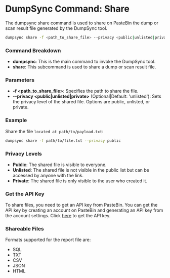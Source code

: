 # DumpSync Command: Share

The dumpsync share command is used to share on PasteBin the dump or scan result file generated by the DumpSync tool.

```bash
dumpsync share -f <path_to_share_file> --privacy <public|unlisted|private>
```

### Command Breakdown

- **dumpsync**: This is the main command to invoke the DumpSync tool.
- **share**: This subcommand is used to share a dump or scan result file.

### Parameters

- **-f <path_to_share_file>**: Specifies the path to share the file.
- **--privacy <public|unlisted|private>** (Optional|Default: 'unlisted'): Sets the privacy level of the shared file. Options are public, unlisted, or private.

### Example

Share the file `located at path/to/payload.txt`:

```bash
dumpsync share -f path/to/file.txt --privacy public
```

### Privacy Levels

- **Public**: The shared file is visible to everyone.
- **Unlisted**: The shared file is not visible in the public list but can be accessed by anyone with the link.
- **Private**: The shared file is only visible to the user who created it.

### Get the API Key

To share files, you need to get an API key from PasteBin. You can get the API key by creating an account on PasteBin and generating an API key from the account settings. Click [here](https://pastebin.com/doc_api) to get the API key.

### Shareable Files

Formats supported for the report file are:

- SQL
- TXT
- CSV
- JSON
- HTML